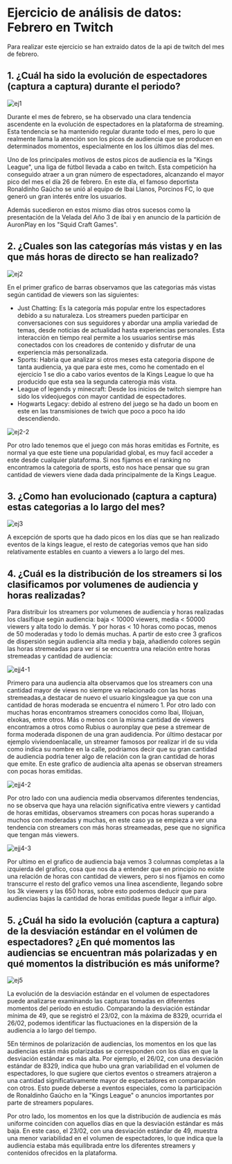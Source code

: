 # Ejercicio de análisis de datos: Febrero en Twitch

Para realizar este ejercicio se han extraido datos de la api de twitch del mes de febrero.

## 1.  ¿Cuál ha sido la evolución de espectadores (captura a captura) durante el periodo?

![ej1](https://user-images.githubusercontent.com/116378134/232343563-4efd29cb-3b30-4096-bfbf-a466a6f22f2b.PNG)

Durante el mes de febrero, se ha observado una clara tendencia ascendente en la evolución de espectadores en la plataforma de streaming. Esta tendencia se ha mantenido regular durante todo el mes, pero lo que realmente llama la atención son los picos de audiencia que se producen en determinados momentos, especialmente en los los últimos días del mes.

Uno de los principales motivos de estos picos de audiencia es la "Kings League", una liga de fútbol llevada a cabo en twitch. Esta competición ha conseguido atraer a un gran número de espectadores, alcanzando el mayor pico del mes el día 26 de febrero. En este día, el famoso deportista Ronaldinho Gaúcho se unió al equipo de Ibai Llanos, Porcinos FC, lo que generó un gran interés entre los usuarios.

Además sucedieron en estos mismo dias otros sucesos como la presentación de la Velada del Año 3 de ibai y en anuncio de la partición de AuronPlay en los "Squid Craft Games".


## 2.  ¿Cuales son las categorías más vistas y en las que más horas de directo se han realizado?

![ej2](https://user-images.githubusercontent.com/116378134/232343580-a8244379-3bc9-4064-9463-c7d0d4f84fa2.PNG)

En el primer grafico de barras observamos que las categorias más vistas según cantidad de viewers son las siguientes:

- Just Chatting: Es la categoría más popular entre los espectadores debido a su naturaleza. Los streamers pueden participar en conversaciones con sus seguidores y abordar una amplia variedad de temas, desde noticias de actualidad hasta experiencias personales. Esta interacción en tiempo real permite a los usuarios sentirse más conectados con los creadores de contenido y disfrutar de una experiencia más personalizada.
- Sports: Habria que analizar si otros meses esta categoria dispone de tanta audiencia, ya que para este mes, como he comentado en el ejercicio 1 se dio a cabo varios eventos de la Kings League lo que ha producido que esta sea la segunda caterogia más vista.
- League of legends y minecraft: Desde los inicios de twitch siempre han sido los videojuegos con mayor cantidad de espectadores.
- Hogwarts Legacy: debido al estreno del juego se ha dado un boom en este en las transmisiones de twich que poco a poco ha ido descendiendo.


![ej2-2](https://user-images.githubusercontent.com/116378134/232344217-83661102-86ed-4ae9-9f7c-ab03f9f5e28a.PNG)

Por otro lado tenemos que el juego con más horas emitidas es Fortnite, es normal ya que este tiene una popularidad global, es muy facil acceder a este desde cualquier plataforma. Si nos fijamos en el ranking no encontramos la categoria de sports, esto nos hace pensar que su gran cantidad de viewers viene dada dada principalmente de la Kings League.

## 3. ¿Como han evolucionado (captura a captura) estas categorias a lo largo del mes?

![ej3](https://user-images.githubusercontent.com/116378134/232344538-fffdc906-97a2-4b72-927d-8deec6b7f9fa.PNG)

A excepción de sports que ha dado picos en los días que se han realizado eventos de la kings league, el resto de categorias vemos que han sido relativamente estables en cuanto a viewers a lo largo del mes.


## 4. ¿Cuál es la distribución de los streamers si los clasificamos por volumenes de audiencia y horas realizadas?

Para distribuir los streamers por volumenes de audiencia y horas realizadas los clasifique según audiencia: baja < 10000 viewers, media < 50000 viewers y alta todo lo demás. Y por horas < 10 horas como pocas, menos de 50 moderadas y todo lo demás muchas. A partir de esto cree 3 graficos de dispersión según audiencia alta media y baja, añadiendo colores según las horas stremeadas para ver si se encuentra una relación entre horas stremeadas y cantidad de audiencia:

![ejj4-1](https://user-images.githubusercontent.com/116378134/232347423-5161fd28-8107-4355-aa95-120334656210.PNG)

Primero para una audiencia alta observamos que los streamers con una cantidad mayor de views no siempre va relacionado con las horas stremeadas,a destacar de nuevo el usuario kingsleague ya que con una cantidad de horas moderada se encuentra el número 1. Por otro lado con muchas horas encontramos streamers conocidos como Ibai, Illojuan, elxokas, entre otros. Más o menos con la misma cantidad de viewers encontramos a otros como Rubius o auronplay que pese a stremear de forma moderada disponen de una gran audidencia. Por último destacar por ejemplo viviendoenlacalle, un streamer famosos por realizar irl de su vida como indica su nombre en la calle, podriamos decir que su gran cantidad de audiencia podria tener algo de relación con la gran cantidad de horas que emite. En este grafico de audiencia alta apenas se observan streamers con pocas horas emitidas.

![ejj4-2](https://user-images.githubusercontent.com/116378134/232347428-81f89404-bc56-4203-851e-ed7b383425ec.PNG)

Por otro lado con una audiencia media observamos diferentes tendencias, no se observa que haya una relación significativa entre viewers y cantidad de horas emitidas, observamos streamers con pocas horas superando a muchos con moderadas y muchas, en este caso ya se empieza a ver una tendencia con streamers con más horas streameadas, pese que no significa que tengan más viewers.

![ejj4-3](https://user-images.githubusercontent.com/116378134/232347437-2ec3782f-5440-490f-b2a6-cad0871a636f.PNG)

Por ultimo en el grafico de audiencia baja vemos 3 columnas completas a la izquierda del grafico, cosa que nos da a entender que en principio no existe una relación de horas con cantidad de viewers, pero si nos fijamos en como transcurre el resto del grafico vemos una linea ascendiente, llegando sobre los 3k viewers y las 650 horas, sobre esto podemos deducir que para audiencias bajas la cantidad de horas emitidas puede llegar a influir algo.

## 5. ¿Cuál ha sido la evolución (captura a captura) de la desviación estándar en el volúmen de espectadores? ¿En qué momentos las audiencias se encuentran más polarizadas y en qué momentos la distribución es más uniforme?


![ej5](https://user-images.githubusercontent.com/116378134/232343593-68151b7a-b6e2-474c-9ada-d30aa4009c2b.PNG)

La evolución de la desviación estándar en el volumen de espectadores puede analizarse examinando las capturas tomadas en diferentes momentos del período en estudio. Comparando la desviación estándar mínima de 49, que se registró el 23/02, con la máxima de 8329, ocurrida el 26/02, podemos identificar las fluctuaciones en la dispersión de la audiencia a lo largo del tiempo.

5En términos de polarización de audiencias, los momentos en los que las audiencias están más polarizadas se corresponden con los días en que la desviación estándar es más alta. Por ejemplo, el 26/02, con una desviación estándar de 8329, indica que hubo una gran variabilidad en el volumen de espectadores, lo que sugiere que ciertos eventos o streamers atrajeron a una cantidad significativamente mayor de espectadores en comparación con otros. Esto puede deberse a eventos especiales, como la participación de Ronaldinho Gaúcho en la "Kings League" o anuncios importantes por parte de streamers populares.

Por otro lado, los momentos en los que la distribución de audiencia es más uniforme coinciden con aquellos días en que la desviación estándar es más baja. En este caso, el 23/02, con una desviación estándar de 49, muestra una menor variabilidad en el volumen de espectadores, lo que indica que la audiencia estaba más equilibrada entre los diferentes streamers y contenidos ofrecidos en la plataforma.



